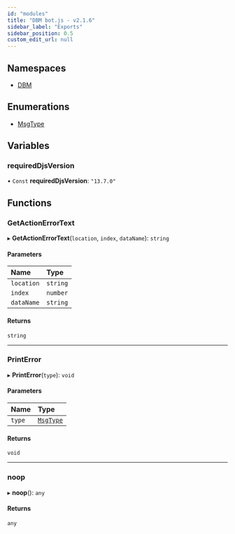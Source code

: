 ```yaml
---
id: "modules"
title: "DBM bot.js - v2.1.6"
sidebar_label: "Exports"
sidebar_position: 0.5
custom_edit_url: null
---
```


## Namespaces

- [DBM](namespaces/DBM.md)

## Enumerations

- [MsgType](enums/MsgType.md)

## Variables

### requiredDjsVersion

• `Const` **requiredDjsVersion**: ``"13.7.0"``

## Functions

### GetActionErrorText

▸ **GetActionErrorText**(`location`, `index`, `dataName`): `string`

#### Parameters

| Name | Type |
| :------ | :------ |
| `location` | `string` |
| `index` | `number` |
| `dataName` | `string` |

#### Returns

`string`

___

### PrintError

▸ **PrintError**(`type`): `void`

#### Parameters

| Name | Type |
| :------ | :------ |
| `type` | [`MsgType`](enums/MsgType.md) |

#### Returns

`void`

___

### noop

▸ **noop**(): `any`

#### Returns

`any`

